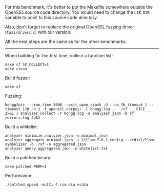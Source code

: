 For this benchmark, it's better to put the Makefile somewhere outside the OpenSSL source code directory. You would need to change the `LIB_DIR` variable to point to this source code directory. 

Also, don't forget to replace the original OpenSSL fuzzing driver (`fuzz/driver.c`) with our version.

All the next steps are the same as for the other benchmarks.

---

When building for the first time, collect a function list:

```shell script
make sf SF_COLLECT=1
make clean
```

Build fuzzer:

```shell script
make sf
```

Fuzzing:

```shell script
honggfuzz  --run_time 3600 --exit_upon_crash -Q --no_fb_timeout 1 --timeout 120 -n 1 -f openssl-corpus/ -l hongg.log -- ./sf ___FILE___ 2>&1 | analyzer collect -r hongg.log -o analyzer.json -b sf >errors.log 2>&1
```

Build a whitelist:

```shell script
analyzer minimize analyzer.json -o minimal.json
analyzer aggregate minimal.json -s $(llvm-7.0.1-config --sfdir)/llvm-symbolizer -b ./sf -o aggregated.json
analyzer query aggregated.json -o whitelist.txt
```

Build a patched binary:

```shell script
make patched PERF=1
```

Performance:

```shell script
./patched speed -multi 4 rsa dsa ecdsa
```
